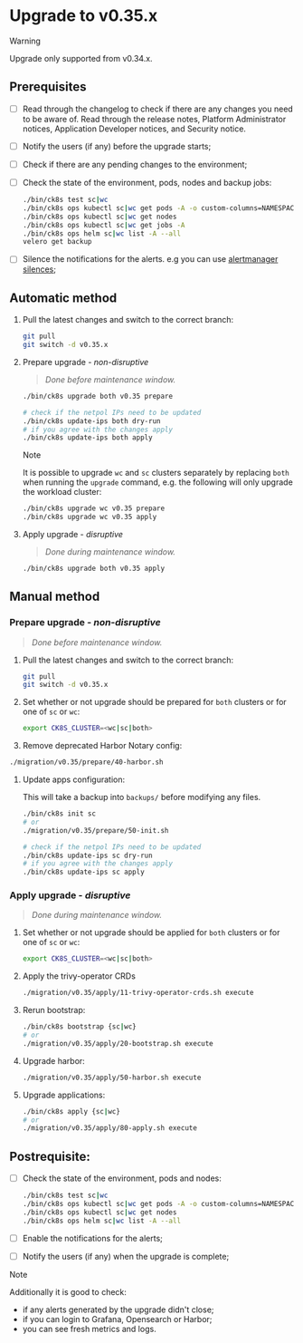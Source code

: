 # Upgrade to v0.35.x

> [!WARNING]
> Upgrade only supported from v0.34.x.

<!--
Notice to developers on writing migration steps:

- Migration steps:
  - are written per minor version and placed in a subdirectory of the migration directory with the name `vX.Y/`,
  - are written to be idempotent and usable no matter which patch version you are upgrading from and to,
  - are documented in this document to be able to run them manually,
  - are divided into prepare and apply steps:
    - Prepare steps:
      - are placed in the `prepare/` directory,
      - may **only** modify the configuration of the environment,
      - may **not** modify the state of the environment,
      - steps are run in order of their names use two digit prefixes.
    - Apply steps:
      - are placed in the `apply/` directory,
      - may **only** modify the state of the environment,
      - may **not** modify the configuration of the environment,
      - are run in order of their names use two digit prefixes,
      - are run with the argument `execute` on upgrade and should return 1 on failure and 2 on successful internal rollback,
      - are rerun with the argument `rollback` on execute failure and should return 1 on failure.

For prepare the init step is given.
For apply the bootstrap and the apply steps are given, it is expected that releases upgraded in custom steps are excluded from the apply step.

Upgrades of components that are dependent on each other should be done within the same snippet to easily manage the upgrade to a working state and to be able to rollback to a working state.

Steps should use the `scripts/migration/lib.sh` which will provide helper functions, see the file for available helper functions.
This script expects the `ROOT` environment variable to be set pointing to the root of the repository.
As with all scripts in this repository `CK8S_CONFIG_PATH` is expected to be set.
-->

## Prerequisites

- [ ] Read through the changelog to check if there are any changes you need to be aware of. Read through the release notes, Platform Administrator notices, Application Developer notices, and Security notice.
- [ ] Notify the users (if any) before the upgrade starts;
- [ ] Check if there are any pending changes to the environment;
- [ ] Check the state of the environment, pods, nodes and backup jobs:

    ```bash
    ./bin/ck8s test sc|wc
    ./bin/ck8s ops kubectl sc|wc get pods -A -o custom-columns=NAMESPACE:metadata.namespace,POD:metadata.name,READY-false:status.containerStatuses[*].ready,REASON:status.containerStatuses[*].state.terminated.reason | grep false | grep -v Completed
    ./bin/ck8s ops kubectl sc|wc get nodes
    ./bin/ck8s ops kubectl sc|wc get jobs -A
    ./bin/ck8s ops helm sc|wc list -A --all
    velero get backup
    ```

- [ ] Silence the notifications for the alerts. e.g you can use [alertmanager silences](https://prometheus.io/docs/alerting/latest/alertmanager/#silences);

## Automatic method

1. Pull the latest changes and switch to the correct branch:

    ```bash
    git pull
    git switch -d v0.35.x
    ```

1. Prepare upgrade - *non-disruptive*

    > *Done before maintenance window.*

    ```bash
    ./bin/ck8s upgrade both v0.35 prepare

    # check if the netpol IPs need to be updated
    ./bin/ck8s update-ips both dry-run
    # if you agree with the changes apply
    ./bin/ck8s update-ips both apply
    ```

    > [!NOTE]
    > It is possible to upgrade `wc` and `sc` clusters separately by replacing `both` when running the `upgrade` command, e.g. the following will only upgrade the workload cluster:
    >
    > ```bash
    > ./bin/ck8s upgrade wc v0.35 prepare
    > ./bin/ck8s upgrade wc v0.35 apply
    > ```

1. Apply upgrade - *disruptive*

    > *Done during maintenance window.*

    ```bash
    ./bin/ck8s upgrade both v0.35 apply
    ```

## Manual method

### Prepare upgrade - *non-disruptive*

> *Done before maintenance window.*

1. Pull the latest changes and switch to the correct branch:

    ```bash
    git pull
    git switch -d v0.35.x
    ```

1. Set whether or not upgrade should be prepared for `both` clusters or for one of `sc` or `wc`:

    ```bash
    export CK8S_CLUSTER=<wc|sc|both>
    ```

1. Remove deprecated Harbor Notary config:

  ```bash
  ./migration/v0.35/prepare/40-harbor.sh
  ```

1. Update apps configuration:

    This will take a backup into `backups/` before modifying any files.

    ```bash
    ./bin/ck8s init sc
    # or
    ./migration/v0.35/prepare/50-init.sh

    # check if the netpol IPs need to be updated
    ./bin/ck8s update-ips sc dry-run
    # if you agree with the changes apply
    ./bin/ck8s update-ips sc apply
    ```

### Apply upgrade - *disruptive*

> *Done during maintenance window.*

1. Set whether or not upgrade should be applied for `both` clusters or for one of `sc` or `wc`:

    ```bash
    export CK8S_CLUSTER=<wc|sc|both>
    ```

1. Apply the trivy-operator CRDs

    ```bash
    ./migration/v0.35/apply/11-trivy-operator-crds.sh execute
    ```

1. Rerun bootstrap:

    ```bash
    ./bin/ck8s bootstrap {sc|wc}
    # or
    ./migration/v0.35/apply/20-bootstrap.sh execute
    ```

1. Upgrade harbor:

    ```bash
    ./migration/v0.35/apply/50-harbor.sh execute
    ```

1. Upgrade applications:

    ```bash
    ./bin/ck8s apply {sc|wc}
    # or
    ./migration/v0.35/apply/80-apply.sh execute
    ```

## Postrequisite:

- [ ] Check the state of the environment, pods and nodes:

    ```bash
    ./bin/ck8s test sc|wc
    ./bin/ck8s ops kubectl sc|wc get pods -A -o custom-columns=NAMESPACE:metadata.namespace,POD:metadata.name,READY-false:status.containerStatuses[*].ready,REASON:status.containerStatuses[*].state.terminated.reason | grep false | grep -v Completed
    ./bin/ck8s ops kubectl sc|wc get nodes
    ./bin/ck8s ops helm sc|wc list -A --all
    ```

- [ ] Enable the notifications for the alerts;
- [ ] Notify the users (if any) when the upgrade is complete;

> [!NOTE]
> Additionally it is good to check:
>
> - if any alerts generated by the upgrade didn't close;
> - if you can login to Grafana, Opensearch or Harbor;
> - you can see fresh metrics and logs.
